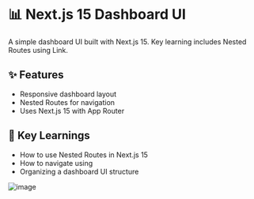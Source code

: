 # 📊 Next.js 15 Dashboard UI
A simple dashboard UI built with Next.js 15. Key learning includes Nested Routes using Link.

## ✨ Features
- Responsive dashboard layout
- Nested Routes for navigation
- Uses Next.js 15 with App Router

## 🔑 Key Learnings
- How to use Nested Routes in Next.js 15
- How to navigate using <Link>
- Organizing a dashboard UI structure

![image](https://github.com/user-attachments/assets/5431f3a3-005f-4d45-a71e-6be2ea31cf3f)


